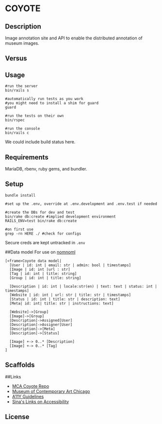 COYOTE
====
## Description

Image annotation site and API to enable the distributed annotation of museum images.

## Versus

## Usage 

    #run the server
    bin/rails s

    #automatically run tests as you work
    #you might need to install a shim for guard
    guard

    #run the tests on their own
    bin/rspec

    #run the console
    bin/rails c

We could include build status here.

## Requirements

MariaDB, rbenv, ruby gems, and bundler.

## Setup

    bundle install

    #set up the .env, override at .env.development and .env.test if needed

    #create the DBs for dev and test
    bin/rake db:create #implied development environment
    RAILS_ENV=test bin/rake db:create

    #on first use
    grep -rn HERE ./ #check for configs

Secure creds are kept untracked in ```.env```

##Data model
For use on [nomnoml](http://www.nomnoml.com/)

    [<frame>Coyote data model|
      [User | id: int | email: str | admin: bool | timestamps]
      [Image | id: int |url : str]
      [Tag | id: int | title: string]
      [Group | id: int | title: string]
      
      [Description | id: int | locale:str(en) | text: text | status: int | timestamps]
      [Website | id: int | url: str | title: str | timestamps]
      [Status | id: int | title: str | description: text]
      [Meta| id: int| title: str | instructions: text]

      [Website]->[Group]
      [Image]->[Group]
      [Description]->Assigned[User]
      [Description]->Assigner[User]
      [Description]->[Meta]
      [Description]->[Status]

      [Image] +-> 0..* [Description]
      [Image] +-> 0..* [Tag]
    ]


## Scaffolds
 
##Links

- [MCA Coyote Repo](https://github.com/mcachicago/coyote)
- [Museum of Contemporary Art Chicago](http://www2.mcachicago.org/) 
- [A11Y Guidelines](http://a11yproject.com/)
- [Sina's Links on Accessibility](http://www.sinabahram.com/resources.php)

## License 
